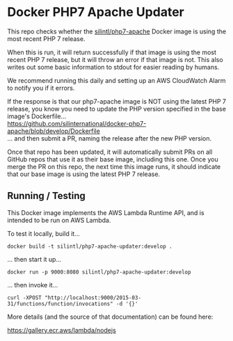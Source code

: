 # Docker PHP7 Apache Updater

This repo checks whether the
[silintl/php7-apache](https://hub.docker.com/r/silintl/php7-apache) Docker image
is using the most recent PHP 7 release.

When this is run, it will return successfully if that image is using the most
recent PHP 7 release, but it will throw an error if that image is not. This also
writes out some basic information to stdout for easier reading by humans.

We recommend running this daily and setting up an AWS CloudWatch Alarm to notify
you if it errors.

If the response is that our php7-apache image is NOT using the latest PHP 7
release, you know you need to update the PHP version specified in the base
image's Dockerfile...  
<https://github.com/silinternational/docker-php7-apache/blob/develop/Dockerfile>  
... and then submit a PR, naming the release after the new PHP version.

Once that repo has been updated, it will automatically submit PRs on all GitHub
repos that use it as their base image, including this one. Once you merge the PR
on this repo, the next time this image runs, it should indicate that our base
image is using the latest PHP 7 release.

## Running / Testing

This Docker image implements the AWS Lambda Runtime API, and is intended to be
run on AWS Lambda.

To test it locally, build it...
```
docker build -t silintl/php7-apache-updater:develop .
```
... then start it up...
```
docker run -p 9000:8080 silintl/php7-apache-updater:develop
```
... then invoke it...
```
curl -XPOST "http://localhost:9000/2015-03-31/functions/function/invocations" -d '{}'
```

More details (and the source of that documentation) can be found here:

<https://gallery.ecr.aws/lambda/nodejs>
